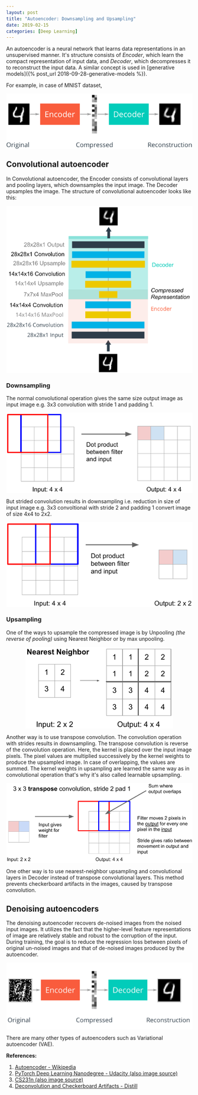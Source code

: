 ```yaml
---
layout: post
title: "Autoencoder: Downsampling and Upsampling"
date: 2019-02-15
categories: [Deep Learning]
---
```


An autoencoder is a neural network that learns data representations in an unsupervised manner. It's structure consists of *Encoder*, which learn the compact representation of input data, and *Decoder*, which decompresses it to reconstruct the input data. A similar concept is used in [generative models]({% post_url 2018-09-28-generative-models %}).

For example, in case of MNIST dataset,

<img src="/img/autoencoder_1.png" style="display: block; margin: auto; width: auto; max-width: 100%;">

## Convolutional autoencoder

In Convolutional autoencoder, the Encoder consists of convolutional layers and pooling layers, which downsamples the input image. The Decoder upsamples the image. The structure of convolutional autoencoder looks like this:

<img src="/img/autoencoder_3.png" style="display: block; margin: auto; width: auto; max-width: 100%;">

### Downsampling

The normal convolutional operation gives the same size output image as input image e.g. 3x3 convolution with stride 1 and padding 1.

<img src="/img/downsampling1.png" style="display: block; margin: auto; width: auto; max-width: 100%;">

But strided convolution results in downsampling i.e. reduction in size of input image e.g. 3x3 convoltional with stride 2 and padding 1 convert image of size 4x4 to 2x2.

<img src="/img/downsampling.png" style="display: block; margin: auto; width: auto; max-width: 100%;">

### Upsampling

One of the ways to upsample the compressed image is by Unpooling *(the reverse of pooling)* using Nearest Neighbor or by max unpooling.

<img src="/img/upsampling1.png" style="display: block; margin: auto; width: auto; max-width: 100%;">

Another way is to use transpose convolution. The convolution operation with strides results in downsampling. The transpose convolution is reverse of the convolution operation. Here, the kernel is placed over the input image pixels. The pixel values are multiplied successively by the kernel weights to produce the upsampled image. In case of overlapping, the values are summed. The kernel weights in upsampling are learned the same way as in convolutional operation that's why it's also called learnable upsampling.

<img src="/img/upsampling2.png" style="display: block; margin: auto; width: auto; max-width: 100%;">

One other way is to use nearest-neighbor upsampling and convolutional layers in Decoder instead of transpose convolutional layers. This method prevents checkerboard artifacts in the images, caused by transpose convolution.

## Denoising autoencoders

The denoising autoencoder recovers de-noised images from the noised input images. It utilizes the fact that the higher-level feature representations of image are relatively stable and robust to the corruption of the input. During training, the goal is to reduce the regression loss between pixels of original un-noised images and that of de-noised images produced by the autoencoder.

<img src="/img/autoencoder_denoise.png" style="display: block; margin: auto; width: auto; max-width: 100%;">

There are many other types of autoencoders such as Variational autoencoder (VAE).

**References:**  
1. [Autoencoder - Wikipedia](https://en.wikipedia.org/wiki/Autoencoder)  
2. [PyTorch Deep Learning Nanodegree - Udacity (also image source)](https://in.udacity.com/course/deep-learning-nanodegree--nd101)  
3. [CS231n (also image source)](http://cs231n.stanford.edu/) 
4. [Deconvolution and Checkerboard Artifacts - Distill](https://distill.pub/2016/deconv-checkerboard/)  